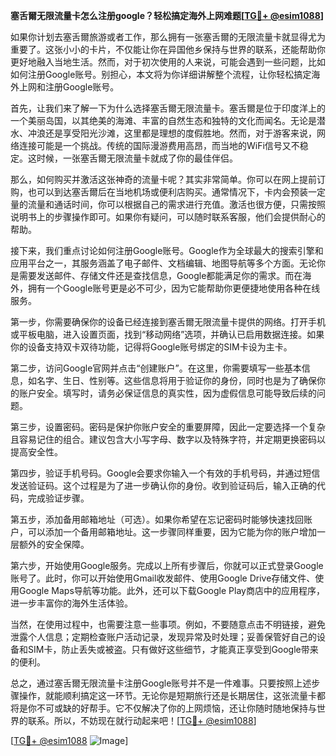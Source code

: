 **塞舌爾无限流量卡怎么注册google？轻松搞定海外上网难题[[TG💪+ @esim1088](https://t.me/s/esim1088)]**

如果你计划去塞舌爾旅游或者工作，那么拥有一张塞舌爾的无限流量卡就显得尤为重要了。这张小小的卡片，不仅能让你在异国他乡保持与世界的联系，还能帮助你更好地融入当地生活。然而，对于初次使用的人来说，可能会遇到一些问题，比如如何注册Google账号。别担心，本文将为你详细讲解整个流程，让你轻松搞定海外上网和注册Google账号。

首先，让我们来了解一下为什么选择塞舌爾无限流量卡。塞舌爾是位于印度洋上的一个美丽岛国，以其绝美的海滩、丰富的自然生态和独特的文化而闻名。无论是潜水、冲浪还是享受阳光沙滩，这里都是理想的度假胜地。然而，对于游客来说，网络连接可能是一个挑战。传统的国际漫游费用高昂，而当地的WiFi信号又不稳定。这时候，一张塞舌爾无限流量卡就成了你的最佳伴侣。

那么，如何购买并激活这张神奇的流量卡呢？其实非常简单。你可以在网上提前订购，也可以到达塞舌爾后在当地机场或便利店购买。通常情况下，卡内会预装一定量的流量和通话时间，你可以根据自己的需求进行充值。激活也很方便，只需按照说明书上的步骤操作即可。如果你有疑问，可以随时联系客服，他们会提供耐心的帮助。

接下来，我们重点讨论如何注册Google账号。Google作为全球最大的搜索引擎和应用平台之一，其服务涵盖了电子邮件、文档编辑、地图导航等多个方面。无论你是需要发送邮件、存储文件还是查找信息，Google都能满足你的需求。而在海外，拥有一个Google账号更是必不可少，因为它能帮助你更便捷地使用各种在线服务。

第一步，你需要确保你的设备已经连接到塞舌爾无限流量卡提供的网络。打开手机或平板电脑，进入设置页面，找到“移动网络”选项，并确认已启用数据连接。如果你的设备支持双卡双待功能，记得将Google账号绑定的SIM卡设为主卡。

第二步，访问Google官网并点击“创建账户”。在这里，你需要填写一些基本信息，如名字、生日、性别等。这些信息将用于验证你的身份，同时也是为了确保你的账户安全。填写时，请务必保证信息的真实性，因为虚假信息可能导致后续的问题。

第三步，设置密码。密码是保护你账户安全的重要屏障，因此一定要选择一个复杂且容易记住的组合。建议包含大小写字母、数字以及特殊字符，并定期更换密码以提高安全性。

第四步，验证手机号码。Google会要求你输入一个有效的手机号码，并通过短信发送验证码。这个过程是为了进一步确认你的身份。收到验证码后，输入正确的代码，完成验证步骤。

第五步，添加备用邮箱地址（可选）。如果你希望在忘记密码时能够快速找回账户，可以添加一个备用邮箱地址。这一步骤同样重要，因为它能为你的账户增加一层额外的安全保障。

第六步，开始使用Google服务。完成以上所有步骤后，你就可以正式登录Google账号了。此时，你可以开始使用Gmail收发邮件、使用Google Drive存储文件、使用Google Maps导航等功能。此外，还可以下载Google Play商店中的应用程序，进一步丰富你的海外生活体验。

当然，在使用过程中，也需要注意一些事项。例如，不要随意点击不明链接，避免泄露个人信息；定期检查账户活动记录，发现异常及时处理；妥善保管好自己的设备和SIM卡，防止丢失或被盗。只有做好这些细节，才能真正享受到Google带来的便利。

总之，通过塞舌爾无限流量卡注册Google账号并不是一件难事。只要按照上述步骤操作，就能顺利搞定这一环节。无论你是短期旅行还是长期居住，这张流量卡都将是你不可或缺的好帮手。它不仅解决了你的上网烦恼，还让你随时随地保持与世界的联系。所以，不妨现在就行动起来吧！[[TG💪+ @esim1088](https://t.me/s/esim1088)]

[[TG💪+ @esim1088](https://t.me/s/esim1088) ![Image](https://i.postimg.cc/4NQfJmqS/Snipaste-2025-05-13-00-14-12.png)]
